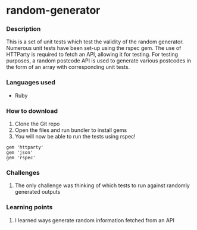 # random-generator

### Description
This is a set of unit tests which test the validity of the random generator. Numerous unit tests have been set-up using the rspec gem. The use of HTTParty is required to fetch an API, allowing it for testing. For testing purposes, a random postcode API is used to generate various postcodes in the form of an array with corresponding unit tests.

### Languages used
* Ruby

### How to download
1. Clone the Git repo
2. Open the files and run bundler to install gems
3. You will now be able to run the tests using rspec!

``` 
gem 'httparty'
gem 'json'
gem 'rspec'
```

### Challenges 
1. The only challenge was thinking of which tests to run against randomly generated outputs

### Learning points
1. I learned ways generate random information fetched from an API

